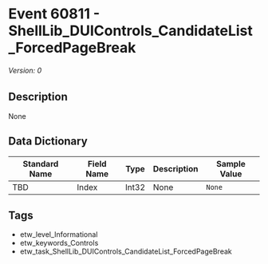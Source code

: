 # Event 60811 - ShellLib_DUIControls_CandidateList_ForcedPageBreak
###### Version: 0

## Description
None

## Data Dictionary
|Standard Name|Field Name|Type|Description|Sample Value|
|---|---|---|---|---|
|TBD|Index|Int32|None|`None`|

## Tags
* etw_level_Informational
* etw_keywords_Controls
* etw_task_ShellLib_DUIControls_CandidateList_ForcedPageBreak